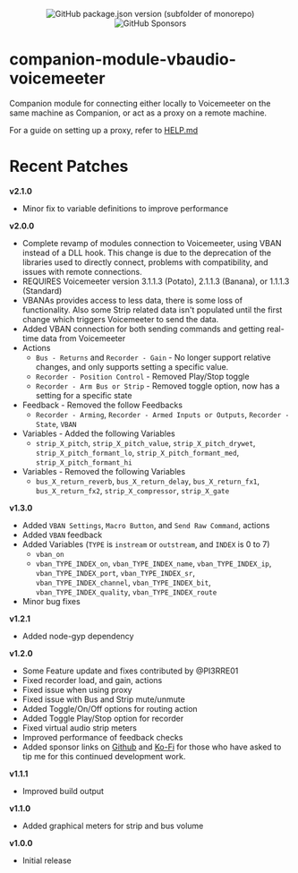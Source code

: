 <p align="center">
  <img alt="GitHub package.json version (subfolder of monorepo)" src="https://img.shields.io/github/package-json/v/bitfocus/companion-module-vbaudio-voicemeeter">
  <img alt="GitHub Sponsors" src="https://img.shields.io/github/sponsors/thedist">
</p>

# companion-module-vbaudio-voicemeeter
Companion module for connecting either locally to Voicemeeter on the same machine as Companion, or act as a proxy on a remote machine.

For a guide on setting up a proxy, refer to [HELP.md](./companion/HELP.md)


# Recent Patches
**v2.1.0**
- Minor fix to variable definitions to improve performance

**v2.0.0**
- Complete revamp of modules connection to Voicemeeter, using VBAN instead of a DLL hook. This change is due to the deprecation of the libraries used to directly connect, problems with compatibility, and issues with remote connections.
- REQUIRES Voicemeeter version 3.1.1.3 (Potato), 2.1.1.3 (Banana), or 1.1.1.3 (Standard)
- VBANAs  provides access to less data, there is some loss of functionality. Also some Strip related data isn't populated until the first change which triggers Voicemeeter to send the data.
- Added VBAN connection for both sending commands and getting real-time data from Voicemeeter
- Actions
  - `Bus - Returns` and `Recorder - Gain` - No longer support relative changes, and only supports setting a specific value.
  - `Recorder - Position Control` - Removed Play/Stop toggle
  - `Recorder - Arm Bus or Strip` - Removed toggle option, now has a setting for a specific state
- Feedback - Removed the follow Feedbacks
  - `Recorder - Arming`, `Recorder - Armed Inputs or Outputs`, `Recorder - State`, `VBAN`
- Variables - Added the following Variables
  - `strip_X_pitch`, `strip_X_pitch_value`, `strip_X_pitch_drywet`, `strip_X_pitch_formant_lo`, `strip_X_pitch_formant_med`, `strip_X_pitch_formant_hi`
- Variables - Removed the following Variables
  - `bus_X_return_reverb`, `bus_X_return_delay`, `bus_X_return_fx1`, `bus_X_return_fx2`, `strip_X_compressor`, `strip_X_gate`

**v1.3.0**
- Added `VBAN Settings`, `Macro Button`, and `Send Raw Command`, actions
- Added `VBAN` feedback
- Added Variables (`TYPE` is `instream` or `outstream`, and `INDEX` is 0 to 7)
  - `vban_on`
  - `vban_TYPE_INDEX_on`, `vban_TYPE_INDEX_name`, `vban_TYPE_INDEX_ip`, `vban_TYPE_INDEX_port`, `vban_TYPE_INDEX_sr`, `vban_TYPE_INDEX_channel`, `vban_TYPE_INDEX_bit`, `vban_TYPE_INDEX_quality`, `vban_TYPE_INDEX_route`
- Minor bug fixes

**v1.2.1**
- Added node-gyp dependency

**v1.2.0**
- Some Feature update and fixes contributed by @PI3RRE01
- Fixed recorder load, and gain, actions
- Fixed issue when using proxy
- Fixed issue with Bus and Strip mute/unmute
- Added Toggle/On/Off options for routing action
- Added Toggle Play/Stop option for recorder
- Fixed virtual audio strip meters
- Improved performance of feedback checks
- Added sponsor links on [Github](https://github.com/sponsors/thedist) and [Ko-Fi](https://ko-fi.com/thedist) for those who have asked to tip me for this continued development work.

**v1.1.1**
- Improved build output

**v1.1.0**
- Added graphical meters for strip and bus volume

**v1.0.0**
- Initial release
